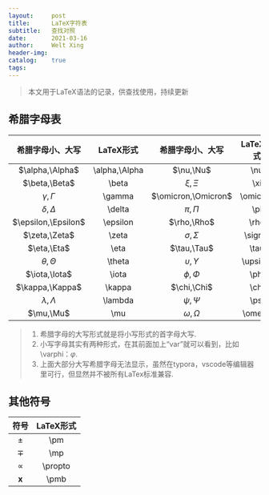 ```yaml
---
layout:     post
title:      LaTeX字符表
subtitle:   查找对照
date:       2021-03-16
author:     Welt Xing
header-img:
catalog:    true
tags:
---
```


> 本文用于LaTeX语法的记录，供查找使用，持续更新

## 希腊字母表

|  希腊字母小、大写   |   LaTeX形式   |  希腊字母小、大写   | LaTeX形式 |
| :-----------------: | :-----------: | :-----------------: | :-------: |
|   $\alpha,\Alpha$   | \alpha,\Alpha |      $\nu,\Nu$      |    \nu    |
|    $\beta,\Beta$    |     \beta     |      $\xi,\Xi$      |    \xi    |
|   $\gamma,\Gamma$   |    \gamma     | $\omicron,\Omicron$ | \omicron  |
|   $\delta,\Delta$   |    \delta     |      $\pi,\Pi$      |    \pi    |
| $\epsilon,\Epsilon$ |   \epsilon    |     $\rho,\Rho$     |   \rho    |
|    $\zeta,\Zeta$    |     \zeta     |   $\sigma,\Sigma$   |  \sigma   |
|     $\eta,\Eta$     |     \eta      |     $\tau,\Tau$     |   \tau    |
|   $\theta,\Theta$   |    \theta     | $\upsilon,\Upsilon$ | \upsilon  |
|    $\iota,\Iota$    |     \iota     |     $\phi,\Phi$     |   \phi    |
|   $\kappa,\Kappa$   |    \kappa     |     $\chi,\Chi$     |   \chi    |
|  $\lambda,\Lambda$  |    \lambda    |     $\psi,\Psi$     |   \psi    |
|      $\mu,\Mu$      |      \mu      |   $\omega,\Omega$   |  \omega   |

> 1. 希腊字母的大写形式就是将小写形式的首字母大写.
> 2. 小写字母其实有两种形式，在其前面加上“var”就可以看到，比如\varphi：$\varphi$.
> 3. 上面大部分大写希腊字母无法显示，虽然在typora，vscode等编辑器里可行，但显然并不被所有LaTex标准兼容.

## 其他符号

|   符号    | LaTeX形式 |
| :-------: | :-------: |
|   $\pm$   |    \pm    |
|   $\mp$   |    \mp    |
| $\propto$ |  \propto  |
| $\pmb{x}$ |   \pmb    |
